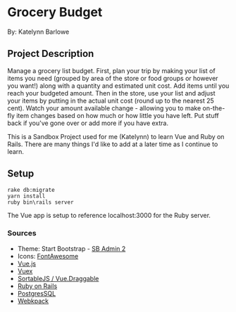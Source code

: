 Grocery Budget 
========================
By: Katelynn Barlowe

## Project Description
Manage a grocery list budget. First, plan your trip by making your list of items you need (grouped by area of the store or food groups or however you want!) along with a quantity and estimated unit cost. Add items until you reach your budgeted amount. Then in the store, use your list and adjust your items by putting in the actual unit cost (round up to the nearest 25 cent). Watch your amount available change - allowing you to make on-the-fly item changes based on how much or how little you have left. Put stuff back if you've gone over or add more if you have extra. 

This is a Sandbox Project used for me (Katelynn) to learn Vue and Ruby on Rails. There are many things I'd like to add at a later time as I continue to learn. 

## Setup
```
rake db:migrate
yarn install
ruby bin\rails server
```
The Vue app is setup to reference localhost:3000 for the Ruby server.

### Sources
+ Theme: Start Bootstrap - [SB Admin 2](https://startbootstrap.com/template-overviews/sb-admin-2)
+ Icons: [FontAwesome](https://fontawesome.com/)
+ [Vue.js](http://vuejs.org/)
+ [Vuex](https://vuex.vuejs.org/)
+ [SortableJS / Vue.Draggable](https://github.com/SortableJS/Vue.Draggable)
+ [Ruby on Rails](https://rubyonrails.org/)
+ [PostgresSQL](https://www.postgresql.org/)
+ [Webkpack](https://webpack.js.org/)